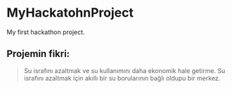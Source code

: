 # MyHackatohnProject
My first hackathon project.

## Projemin fikri:
> Su israfını azaltmak ve su kullanımını daha ekonomik hale getirme.
> Su israfını azaltmak için akıllı bir su borularının bağlı oldupu bir merkez.